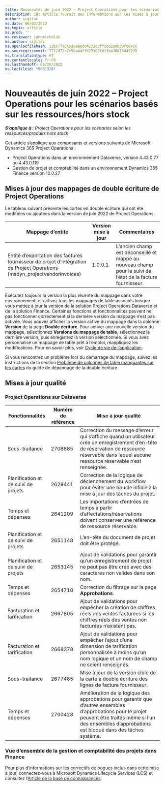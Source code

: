 ```yaml
---
title: Nouveautés de juin 2022 – Project Operations pour les scénarios basés sur les ressources/hors stock
description: Cet article fournit des informations sur les mises à jour de qualité disponibles dans la version de juin 2022 de Microsoft Dynamics 365 Project Operations pour les scénarios basés sur les ressources/produits non stockés.
author: sigitac
ms.date: 06/03/2022
ms.topic: article
ms.prod: ''
ms.reviewer: johnmichalak
ms.author: sigitac
ms.openlocfilehash: 32bc7793c5a0ee8c04272d3ffcbd290b39fce4cc
ms.sourcegitcommit: 7772d72a7c96a44ffb23369f8ffb436813449239
ms.translationtype: HT
ms.contentlocale: fr-FR
ms.lasthandoff: 06/20/2022
ms.locfileid: "9031328"
---
```

# <a name="whats-new-june-2022---project-operations-for-resourcenon-stocked-based-scenarios"></a>Nouveautés de juin 2022 – Project Operations pour les scénarios basés sur les ressources/hors stock

_**S’applique à :** Project Operations pour les scénarios selon les ressources/produits hors stock_

Cet article s’applique aux composants et versions suivants de Microsoft Dynamics 365 Project Operations :

- Project Operations dans un environnement Dataverse, version 4.43.0.77 ou 4.43.0.119
- Gestion de projet et comptabilité dans un environnement Dynamics 365 Finance version 10.0.27

## <a name="project-operations-dual-write-maps-updates"></a>Mises à jour des mappages de double écriture de Project Operations

Le tableau suivant présente les cartes en double écriture qui ont été modifiées ou ajoutées dans la version de juin 2022 de Project Operations.

| Mappage d’entité | Version mise à jour | Commentaires |
| --- | --- | --- |
| Entité d’exportation des factures fournisseur de projet d’intégration de Project Operations (msdyn_projectvendorinvoices) | 1.0.0.1 | L’ancien champ est déconseillé et mappé au nouveau champ pour le suivi de l’état de la facture fournisseur. |

Exécutez toujours la version la plus récente du mappage dans votre environnement, et activez tous les mappages de table associés lorsque vous mettez à jour la version de la solution Project Operations Dataverse et de la solution Finance. Certaines fonctions et fonctionnalités peuvent ne pas fonctionner correctement si la dernière version du mappage n’est pas activée. Vous pouvez afficher la version active du mappage dans la colonne **Version** de la page **Double écriture**. Pour activer une nouvelle version du mappage, sélectionnez **Versions du mappage de table**, sélectionnez la dernière version, puis enregistrez la version sélectionnée. Si vous avez personnalisé un mappage de table prêt à l’emploi, réappliquez les modifications. Pour en savoir plus, voir [Cycle de vie de l’application](/dynamics365/fin-ops-core/dev-itpro/data-entities/dual-write/app-lifecycle-management).

Si vous rencontrez un problème lors du démarrage du mappage, suivez les instructions de la section [Problème de colonnes de table manquantes sur les cartes](/dynamics365/fin-ops-core/dev-itpro/data-entities/dual-write/dual-write-troubleshooting-finops-upgrades#missing-table-columns-issue-on-maps) du guide de dépannage de la double écriture.

## <a name="quality-updates"></a>Mises à jour qualité

### <a name="project-operations-on-dataverse"></a>Project Operations sur Dataverse

| Fonctionnalités | Numéro de référence | Mise à jour qualité |
| --- | --- | --- |
| Sous-traitance | 2708885 | Correction du message d’erreur qui s’affiche quand un utilisateur crée un enregistrement d’en-tête de réservation de ressource réservable dans lequel aucune ressource réservable n’est renseignée. |
| Planification et de suivi de projets | 2629441 | Correction de la logique de déclenchement du workflow pour éviter une boucle infinie à la mise à jour des tâches du projet. |
| Temps et dépenses | 2641209 | Les importations d’entrées de temps à partir d’affectations/réservations doivent conserver une référence de ressource réservable. |
| Planification et de suivi de projets | 2651148 | L’en-tête du document de projet doit être protégé.|
| Planification et de suivi de projets | 2653145 | Ajout de validations pour garantir qu’un enregistrement de projet ne peut pas être créé avec des caractères non valides dans son nom. |
| Temps et dépenses | 2654710 | Correction du filtrage sur la page **Approbations**. |
| Facturation et tarification | 2667805 | Ajout de validations pour empêcher la création de chiffres réels des ventes facturées si les chiffres réels des ventes non facturées n’existent pas. |
| Facturation et tarification | 2668378 | Ajout de validations pour empêcher l’ajout d’une dimension de tarification personnalisée à moins qu’un nom logique et un nom de champ ne soient renseignés. |
| Sous-traitance | 2677485 | Mise à jour de la version cible de la carte à double écriture des lignes de facture fournisseur. |
| Temps et dépenses | 2700428 | Amélioration de la logique des approbations pour garantir que d’autres ensembles d’approbations pour le projet peuvent être traités même si l’un des ensembles d’approbations est bloqué dans des tâches système. |

### <a name="project-management-and-accounting-in-finance"></a>Vue d’ensemble de la gestion et comptabilité des projets dans Finance

Pour plus d’informations sur les correctifs de bogues inclus dans cette mise à jour, connectez-vous à Microsoft Dynamics Lifecycle Services (LCS) et consultez l’[Article de la base de connaissances](https://fix.lcs.dynamics.com/Issue/Details?bugId=673271).
